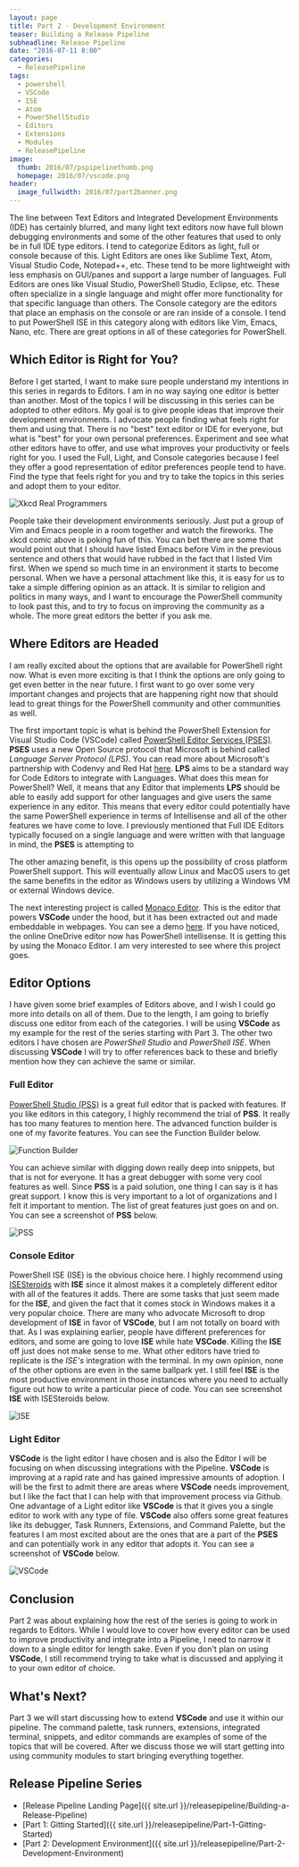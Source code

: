 ```yaml
---
layout: page
title: Part 2 - Development Environment
teaser: Building a Release Pipeline
subheadline: Release Pipeline
date: "2016-07-11 8:00"
categories:
  - ReleasePipeline
tags:
  - powershell
  - VSCode
  - ISE
  - Atom
  - PowerShellStudio
  - Editors
  - Extensions
  - Modules
  - ReleasePipeline
image:
  thumb: 2016/07/pspipelinethumb.png
  homepage: 2016/07/vscode.png
header:
  image_fullwidth: 2016/07/part2banner.png
---
```

The line between Text Editors and Integrated Development Environments (IDE) has certainly blurred, and many light text editors now have full blown debugging environments and some of the other features that used to only be in full IDE type editors. I tend to categorize Editors as light, full or console because of this. Light Editors are ones like Sublime Text, Atom, Visual Studio Code, Notepad++, etc. These tend to be more lightweight with less emphasis on GUI/panes and support a large number of languages. Full Editors are ones like Visual Studio, PowerShell Studio, Eclipse, etc. These often specialize in a single language and might offer more functionality for that specific language than others. The Console category are the editors that place an emphasis on the console or are ran inside of a console. I tend to put PowerShell ISE in this category along with editors like Vim, Emacs, Nano, etc. There are great options in all of these categories for PowerShell.

## Which Editor is Right for You?

Before I get started, I want to make sure people understand my intentions in this series in regards to Editors. I am in no way saying one editor is better than another. Most of the topics I will be discussing in this series can be adopted to other editors. My goal is to give people ideas that improve their development environments. I advocate people finding what feels right for them and using that. There is no "best" text editor or IDE for everyone, but what is "best" for your own personal preferences. Experiment and see what other editors have to offer, and use what improves your productivity or feels right for you. I used the Full, Light, and Console categories because I feel they offer a good representation of editor preferences people tend to have. Find the type that feels right for you and try to take the topics in this series and adopt them to your editor.

![Xkcd Real Programmers](http://imgs.xkcd.com/comics/real_programmers.png)

People take their development environments seriously. Just put a group of Vim and Emacs people in a room together and watch the fireworks. The xkcd comic above is poking fun of this. You can bet there are some that would point out that I should have listed Emacs before Vim in the previous sentence and others that would have rubbed in the fact that I listed Vim first. When we spend so much time in an environment it starts to become personal. When we have a personal attachment like this, it is easy for us to take a simple differing opinion as an attack. It is similar to religion and politics in many ways, and I want to encourage the PowerShell community to look past this, and to try to focus on improving the community as a whole. The more great editors the better if you ask me.

## Where Editors are Headed

I am really excited about the options that are available for PowerShell right now. What is even more exciting is that I think the options are only going to get even better in the near future. I first want to go over some very important changes and projects that are happening right now that should lead to great things for the PowerShell community and other communities as well.

The first important topic is what is behind the PowerShell Extension for Visual Studio Code (VSCode) called [PowerShell Editor Services (PSES)](https://github.com/PowerShell/PowerShellEditorServices). **PSES** uses a new Open Source protocol that Microsoft is behind called *Language Server Protocol (LPS)*. You can read more about Microsoft's partnership with Codenvy and Red Hat [here](http://www.zdnet.com/article/open-source-microsoft-protocol-aims-to-be-a-programming-standard/). **LPS** aims to be a standard way for Code Editors to integrate with Languages. What does this mean for PowerShell? Well, it means that any Editor that implements **LPS** should be able to easily add support for other languages and give users the same experience in any editor. This means that every editor could potentially have the same PowerShell experience in terms of Intellisense and all of the other features we have come to love. I previously mentioned that Full IDE Editors typically focused on a single language and were written with that language in mind, the **PSES** is attempting to

The other amazing benefit, is this opens up the possibility of cross platform PowerShell support. This will eventually allow Linux and MacOS users to get the same benefits in the editor as Windows users by utilizing a Windows VM or external Windows device.

The next interesting project is called [Monaco Editor](https://github.com/Microsoft/monaco-editor). This is the editor that powers **VSCode** under the hood, but it has been extracted out and made embeddable in webpages. You can see a demo [here](https://microsoft.github.io/monaco-editor/index.html). If you have noticed, the online OneDrive editor now has PowerShell intellisense. It is getting this by using the Monaco Editor. I am very interested to see where this project goes.

## Editor Options

I have given some brief examples of Editors above, and I wish I could go more into details on all of them. Due to the length, I am going to briefly discuss one editor from each of the categories. I will be using **VSCode** as my example for the rest of the series starting with Part 3. The other two editors I have chosen are *PowerShell Studio* and *PowerShell ISE*. When discussing **VSCode** I will try to offer references back to these and briefly mention how they can achieve the same or similar.

### Full Editor

[PowerShell Studio (PSS)](https://www.sapien.com/software/powershell_studio) is a great full editor that is packed with features. If you like editors in this category, I highly recommend the trial of **PSS**. It really has too many features to mention here. The advanced function builder is one of my favorite features. You can see the Function Builder below.

![Function Builder](/images/2016/07/PSESfunctionbuilder.png)

You can achieve similar with digging down really deep into snippets, but that is not for everyone. It has a great debugger with some very cool features as well. Since **PSS** is a paid solution, one thing I can say is it has great support. I know this is very important to a lot of organizations and I felt it important to mention. The list of great features just goes on and on. You can see a screenshot of **PSS** below.

![PSS](/images/2016/07/PSES.png)

### Console Editor

PowerShell ISE (ISE) is the obvious choice here. I highly recommend using [ISESteroids](http://www.powertheshell.com/isesteroids/) with **ISE** since it almost makes it a completely different editor with all of the features it adds. There are some tasks that just seem made for the **ISE**, and given the fact that it comes stock in Windows makes it a very popular choice. There are many who advocate Microsoft to drop development of **ISE** in favor of **VSCode**, but I am not totally on board with that. As I was explaining earlier, people have different preferences for editors, and some are going to love **ISE** while hate **VSCode**. Killing the **ISE** off just does not make sense to me. What other editors have tried to replicate is the *ISE's* integration with the terminal. In my own opinion, none of the other options are even in the same ballpark yet. I still feel **ISE** is the most productive environment in those instances where you need to actually figure out how to write a particular piece of code. You can see screenshot **ISE** with ISESteroids below.

![ISE](/images/2016/07/ISE.png)

### Light Editor

**VSCode** is the light editor I have chosen and is also the Editor I will be focusing on when discussing integrations with the Pipeline. **VSCode** is improving at a rapid rate and has gained impressive amounts of adoption. I will be the first to admit there are areas where **VSCode** needs improvement, but I like the fact that I can help with that improvement process via Github. One advantage of a Light editor like **VSCode** is that it gives you a single editor to work with any type of file. **VSCode** also offers some great features like its debugger, Task Runners, Extensions, and Command Palette, but the features I am most excited about are the ones that are a part of the **PSES** and can potentially work in any editor that adopts it. You can see a screenshot of **VSCode** below.

![VSCode](/images/2016/07/vscode.png)

## Conclusion

Part 2 was about explaining how the rest of the series is going to work in regards to Editors. While I would love to cover how every editor can be used to improve productivity and integrate into a Pipeline, I need to narrow it down to a single editor for length sake. Even if you don't plan on using **VSCode**, I still recommend trying to take what is discussed and applying it to your own editor of choice.

## What's Next?

Part 3 we will start discussing how to extend **VSCode** and use it within our pipeline. The command palette, task runners, extensions, integrated terminal, snippets, and editor commands are examples of some of the topics that will be covered. After we discuss those we will start getting into using community modules to start bringing everything together.

## Release Pipeline Series

- [Release Pipeline Landing Page]({{ site.url }}/releasepipeline/Building-a-Release-Pipeline)
- [Part 1: Gitting Started]({{ site.url }}/releasepipeline/Part-1-Gitting-Started)
- [Part 2: Development Environment]({{ site.url }}/releasepipeline/Part-2-Development-Environment)